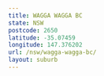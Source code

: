 ```yaml
---
title: WAGGA WAGGA BC
state: NSW
postcode: 2650
latitude: -35.07459
longitude: 147.376202
url: /nsw/wagga-wagga-bc/
layout: suburb
---
```

